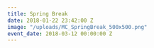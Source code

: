 ```yaml
---
title: Spring Break
date: 2018-01-22 23:42:00 Z
image: "/uploads/MC_SpringBreak_500x500.png"
event_date: 2018-03-12 00:00:00 Z
---
```


